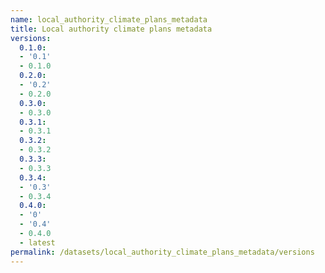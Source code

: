 ```yaml
---
name: local_authority_climate_plans_metadata
title: Local authority climate plans metadata
versions:
  0.1.0:
  - '0.1'
  - 0.1.0
  0.2.0:
  - '0.2'
  - 0.2.0
  0.3.0:
  - 0.3.0
  0.3.1:
  - 0.3.1
  0.3.2:
  - 0.3.2
  0.3.3:
  - 0.3.3
  0.3.4:
  - '0.3'
  - 0.3.4
  0.4.0:
  - '0'
  - '0.4'
  - 0.4.0
  - latest
permalink: /datasets/local_authority_climate_plans_metadata/versions
---
```

